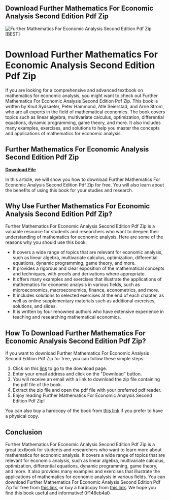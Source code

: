 ## Download Further Mathematics For Economic Analysis Second Edition Pdf Zip

 
![Further Mathematics For Economic Analysis Second Edition Pdf Zip \[BEST\]](https://www.brookings.edu/wp-content/uploads/2019/05/facial_recognition.jpg?w=1200&h=630&crop=1)

 
# Download Further Mathematics For Economic Analysis Second Edition Pdf Zip
 
If you are looking for a comprehensive and advanced textbook on mathematics for economic analysis, you might want to check out Further Mathematics For Economic Analysis Second Edition Pdf Zip. This book is written by Knut Sydsaeter, Peter Hammond, Atle Seierstad, and Arne Strom, who are all experts in the field of mathematical economics. The book covers topics such as linear algebra, multivariate calculus, optimization, differential equations, dynamic programming, game theory, and more. It also includes many examples, exercises, and solutions to help you master the concepts and applications of mathematics for economic analysis.
 
## Further Mathematics For Economic Analysis Second Edition Pdf Zip


[**Download File**](https://www.google.com/url?q=https%3A%2F%2Furlin.us%2F2tKODQ&sa=D&sntz=1&usg=AOvVaw2Iz4DTHJxvADDiR7z57JP1)

 
In this article, we will show you how to download Further Mathematics For Economic Analysis Second Edition Pdf Zip for free. You will also learn about the benefits of using this book for your studies and research.
 
## Why Use Further Mathematics For Economic Analysis Second Edition Pdf Zip?
 
Further Mathematics For Economic Analysis Second Edition Pdf Zip is a valuable resource for students and researchers who want to deepen their understanding of mathematics for economic analysis. Here are some of the reasons why you should use this book:
 
- It covers a wide range of topics that are relevant for economic analysis, such as linear algebra, multivariate calculus, optimization, differential equations, dynamic programming, game theory, and more.
- It provides a rigorous and clear exposition of the mathematical concepts and techniques, with proofs and derivations where appropriate.
- It offers many examples and exercises that illustrate the applications of mathematics for economic analysis in various fields, such as microeconomics, macroeconomics, finance, econometrics, and more.
- It includes solutions to selected exercises at the end of each chapter, as well as online supplementary materials such as additional exercises, solutions, and slides.
- It is written by four renowned authors who have extensive experience in teaching and researching mathematical economics.

## How To Download Further Mathematics For Economic Analysis Second Edition Pdf Zip?
 
If you want to download Further Mathematics For Economic Analysis Second Edition Pdf Zip for free, you can follow these simple steps:

1. Click on this [link](https://example.com/download) to go to the download page.
2. Enter your email address and click on the "Download" button.
3. You will receive an email with a link to download the zip file containing the pdf file of the book.
4. Extract the zip file and open the pdf file with your preferred pdf reader.
5. Enjoy reading Further Mathematics For Economic Analysis Second Edition Pdf Zip!

You can also buy a hardcopy of the book from [this link](https://example.com/buy) if you prefer to have a physical copy.
 
## Conclusion
 
Further Mathematics For Economic Analysis Second Edition Pdf Zip is a great textbook for students and researchers who want to learn more about mathematics for economic analysis. It covers a wide range of topics that are relevant for economic analysis, such as linear algebra, multivariate calculus, optimization, differential equations, dynamic programming, game theory, and more. It also provides many examples and exercises that illustrate the applications of mathematics for economic analysis in various fields. You can download Further Mathematics For Economic Analysis Second Edition Pdf Zip for free from [this link](https://example.com/download), or buy a hardcopy from [this link](https://example.com/buy). We hope you find this book useful and informative!
 0f148eb4a0
